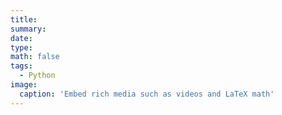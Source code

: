 ```yaml
---
title: 
summary: 
date: 
type: 
math: false
tags:
  - Python
image:
  caption: 'Embed rich media such as videos and LaTeX math'
---
```



